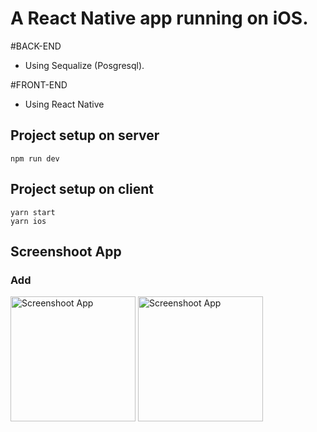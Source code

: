 # A React Native app running on iOS.

#BACK-END  
- Using Sequalize (Posgresql).

#FRONT-END
- Using React Native

## Project setup on server
```
npm run dev
```

## Project setup on client
```
yarn start
yarn ios
```

## Screenshoot App

### Add 
<img src="https://github.com/gilangprasetya/Phonebooks-ReactNative-Sequelize/assets/17922551/16960618-129d-4692-90f5-c6b526b59716" alt="Screenshoot App" width="200">

<img src="https://github.com/gilangprasetya/Phonebooks-ReactNative-Sequelize/assets/17922551/2160af2f-1861-4271-869d-ccdab561e55e" alt="Screenshoot App" width="200">